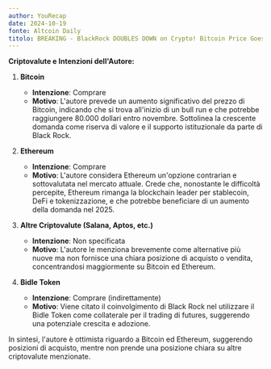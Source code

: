 ```yaml
---
author: YouRecap
date: 2024-10-19
fonte: Altcoin Daily
titolo: BREAKING - BlackRock DOUBLES DOWN on Crypto! Bitcoin Price Goes CRAZY!!!
---
```


**Criptovalute e Intenzioni dell'Autore:**

1. **Bitcoin**
   - **Intenzione**: Comprare
   - **Motivo**: L'autore prevede un aumento significativo del prezzo di Bitcoin, indicando che si trova all'inizio di un bull run e che potrebbe raggiungere 80.000 dollari entro novembre. Sottolinea la crescente domanda come riserva di valore e il supporto istituzionale da parte di Black Rock.

2. **Ethereum**
   - **Intenzione**: Comprare
   - **Motivo**: L'autore considera Ethereum un'opzione contrarian e sottovalutata nel mercato attuale. Crede che, nonostante le difficoltà percepite, Ethereum rimanga la blockchain leader per stablecoin, DeFi e tokenizzazione, e che potrebbe beneficiare di un aumento della domanda nel 2025.

3. **Altre Criptovalute (Salana, Aptos, etc.)**
   - **Intenzione**: Non specificata
   - **Motivo**: L'autore le menziona brevemente come alternative più nuove ma non fornisce una chiara posizione di acquisto o vendita, concentrandosi maggiormente su Bitcoin ed Ethereum.

4. **Bidle Token**
   - **Intenzione**: Comprare (indirettamente)
   - **Motivo**: Viene citato il coinvolgimento di Black Rock nel utilizzare il Bidle Token come collaterale per il trading di futures, suggerendo una potenziale crescita e adozione.

In sintesi, l'autore è ottimista riguardo a Bitcoin ed Ethereum, suggerendo posizioni di acquisto, mentre non prende una posizione chiara su altre criptovalute menzionate.
